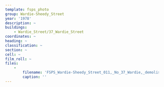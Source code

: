```yaml
---
template: fsps_photo
group: Wardie-Sheedy_Street
year: '1978'
description: ~
buildings:
    - Wardie_Street/37_Wardie_Street
coordinates: ~
heading: ~
classification: ~
section: ~
cell: ~
film_roll: ~
files:
    -
        filename: 'FSPS_Wardie-Sheedy_Street_011,_No_37_Wardie,_demolished,_19-1-B,_1978.png'
        caption: ''
---
```

